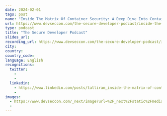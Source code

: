 ```yaml
---
date: 2024-02-01
tags: post
name: "Inside The Matrix Of Container Security: A Deep Dive Into Container Breakout Vulnerabilities"
url: https://www.devseccon.com/the-secure-developer-podcast/inside-the-matrix-of-container-security-a-deep-dive-into-container-breakout-vulnerabilities
type: podcast
title: "The Secure Developer Podcast"
slides_url:
recording_url: https://www.devseccon.com/the-secure-developer-podcast/inside-the-matrix-of-container-security-a-deep-dive-into-container-breakout-vulnerabilities
city: 
country: 
country_code:
language: English
recognitions:
  twitter:
    - 
    - 
  linkedin:
    - https://www.linkedin.com/posts/talliran_inside-the-matrix-of-container-security-activity-7158722400472215552-jRvg?utm_source=share&utm_medium=member_desktop
    - 
images:
  - https://www.devseccon.com/_next/image?url=%2F_next%2Fstatic%2Fmedia%2Fpodcast-default-thumb.1c60f6e6.png&w=2560&q=75
  - 
---
```

